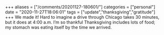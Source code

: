 +++
aliases = ["/comments/20201127-180601/"]
categories = ["personal"]
date = "2020-11-27T18:06:01"
tags = ["update","thanksgiving","gratitude"]
+++
We made it! Hard to imagine a drive through Chicago takes 30 minutes, but it does at 4:00 a.m. I’m so thankful Thanksgiving includes lots of food; my stomach was eating itself by the time we arrived.

